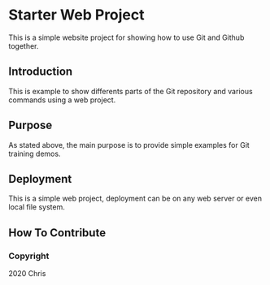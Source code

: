 # Starter Web Project

This is a simple website project for showing how to use Git and Github together.

## Introduction

This is example to show differents parts of the Git repository and various commands using a web project.

## Purpose

As stated above, the main purpose is to provide simple examples for Git training demos.

## Deployment

This is a simple web project, deployment can be on any web server or even local file system.

## How To Contribute

### Copyright

2020 Chris
